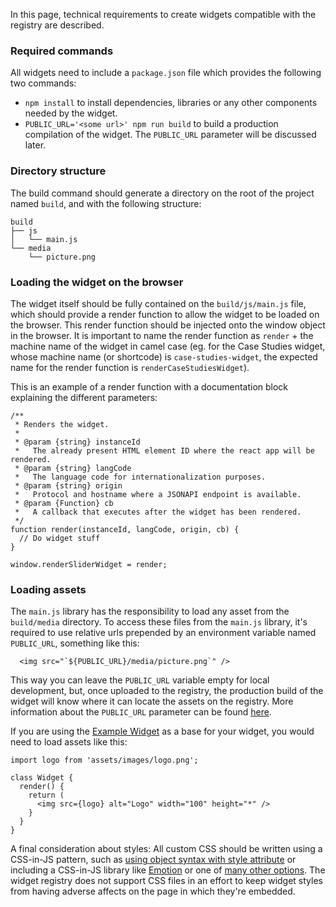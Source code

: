 In this page, technical requirements to create widgets compatible with the registry are described.

### Required commands

All widgets need to include a `package.json` file which provides the following two commands:

- `npm install` to install dependencies, libraries or any other components needed by the widget.
- `PUBLIC_URL='<some url>' npm run build` to build a production compilation of the widget. The `PUBLIC_URL` parameter will be discussed later.

### Directory structure

The build command should generate a directory on the root of the project named `build`, and with the following structure:

```
build
├── js
│   └── main.js
└── media
    └── picture.png
```

### Loading the widget on the browser

The widget itself should be fully contained on the `build/js/main.js` file, which should provide a render function to allow the widget to be loaded on the browser. This render function should be injected onto the window object in the browser. It is important to name the render function as `render` + the machine name of the widget in camel case (eg. for the Case Studies widget, whose machine name (or shortcode) is `case-studies-widget`, the expected name for the render function is `renderCaseStudiesWidget`).

This is an example of a render function with a documentation block explaining the different parameters:

```
/**
 * Renders the widget.
 *
 * @param {string} instanceId
 *   The already present HTML element ID where the react app will be rendered.
 * @param {string} langCode
 *   The language code for internationalization purposes.
 * @param {string} origin
 *   Protocol and hostname where a JSONAPI endpoint is available.
 * @param {Function} cb
 *   A callback that executes after the widget has been rendered.
 */
function render(instanceId, langCode, origin, cb) {
  // Do widget stuff
}

window.renderSliderWidget = render;
```

### Loading assets

The `main.js` library has the responsibility to load any asset from the `build/media` directory. To access these files from the `main.js` library, it's required to use relative urls prepended by an environment variable named `PUBLIC_URL`, something like this:

```
  <img src="`${PUBLIC_URL}/media/picture.png`" />
```

This way you can leave the `PUBLIC_URL` variable empty for local development, but, once uploaded to the registry, the production build of the widget will know where it can locate the assets on the registry. More information about the `PUBLIC_URL` parameter can be found [here](https://github.com/js-widgets/widget-registry-boilerplate/wiki/Deployment-process#the-widget-building-process).

If you are using the [Example Widget](https://github.com/js-widgets/example-widget) as a base for your widget, you would need to load assets like this:

```
import logo from 'assets/images/logo.png';

class Widget {
  render() {
    return (
      <img src={logo} alt="Logo" width="100" height="*" />
    }
  }
}
```

A final consideration about styles: All custom CSS should be written using a CSS-in-JS pattern, such as [using object syntax with style attribute](https://reactjs.org/docs/dom-elements.html#style) or including a CSS-in-JS library like [Emotion](https://emotion.sh/docs/introduction) or one of [many other options](https://blog.bitsrc.io/9-css-in-js-libraries-you-should-know-in-2018-25afb4025b9b). The widget registry does not support CSS files in an effort to keep widget styles from having adverse affects on the page in which they're embedded.
